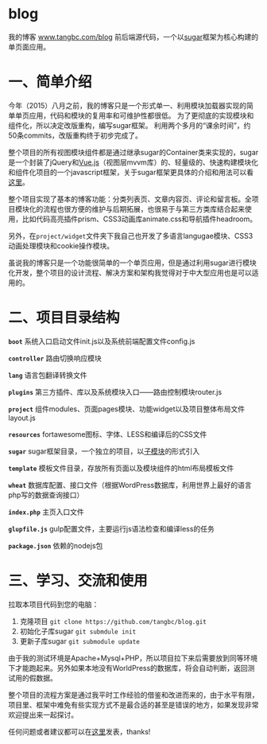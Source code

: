 # blog
我的博客 <a href="http://www.tangbc.com/blog/" target="_blank">www.tangbc.com/blog</a> 前后端源代码，一个以<a href="https://github.com/tangbc/suagr" target="_blank">sugar</a>框架为核心构建的单页面应用。

# 一、简单介绍
今年（2015）八月之前，我的博客只是一个形式单一、利用模块加载器实现的简单单页应用，代码和模块的复用率和可维护性都很低。
为了更彻底的实现模块和组件化，所以决定改版重构，编写sugar框架。
利用两个多月的“课余时间”，约50条commits，改版重构终于初步完成了。

整个项目的所有视图模块组件都是通过继承sugar的Container类来实现的，sugar是一个封装了jQuery和<a href="https://github.com/vuejs/vue" target="_blank">Vue.js</a>（视图层mvvm库）的、轻量级的、快速构建模块化和组件化项目的一个javascript框架，关于sugar框架更具体的介绍和用法可以看<a href="https://github.com/tangbc/sugar" target="_blank">这里</a>。

整个项目实现了基本的博客功能：分类列表页、文章内容页、评论和留言板。全项目模块化的流程也很方便的维护与后期拓展，也很易于与第三方类库结合起来使用，比如代码高亮插件prism、CSS3动画库animate.css和导航插件headroom。

另外，在`project/widget`文件夹下我自己也开发了多语言langugae模块、CSS3动画处理模块和cookie操作模块。

虽说我的博客只是一个功能很简单的一个单页应用，但是通过利用sugar进行模块化开发，整个项目的设计流程、解决方案和架构我觉得对于中大型应用也是可以适用的。

# 二、项目目录结构
 **`boot`** 系统入口启动文件init.js以及系统前端配置文件config.js

 **`controller`** 路由切换响应模块

 **`lang`** 语言包翻译转换文件
 
 **`plugins`** 第三方插件、库以及系统模块入口——路由控制模块router.js

 **`project`** 组件modules、页面pages模块、功能widget以及项目整体布局文件layout.js

 **`resources`** fortawesome图标、字体、LESS和编译后的CSS文件

 **`sugar`** sugar框架目录，一个独立的项目，以<a href="http://git-scm.com/book/en/v2/Git-Tools-Submodules" target="_blank">子模块</a>的形式引入
 
 **`template`** 模板文件目录，存放所有页面以及模块组件的html布局模板文件
 
 **`wheat`** 数据库配置、接口文件（根据WordPress数据库，利用世界上最好的语言php写的数据查询接口）

 **`index.php`** 主页入口文件

 **`glupfile.js`** gulp配置文件，主要运行js语法检查和编译less的任务

 **`package.json`** 依赖的nodejs包
 
# 三、学习、交流和使用
拉取本项目代码到您的电脑：

1. 克隆项目 `git clone https://github.com/tangbc/blog.git`
2. 初始化子库sugar `git submdule init`
3. 更新子库sugar `git submodule update` 

由于我的测试环境是Apache+Mysql+PHP，所以项目拉下来后需要放到同等环境下才能跑起来。另外如果本地没有WorldPress的数据库，将会自动判断，返回测试用的假数据。

整个项目的流程方案是通过我平时工作经验的借鉴和改进而来的，由于水平有限，项目里、框架中难免有些实现方式不是最合适的甚至是错误的地方，如果发现非常欢迎提出来一起探讨。

任何问题或者建议都可以在<a href="https://github.com/tangbc/blog/issues" target="_blank">这里</a>发表，thanks!
